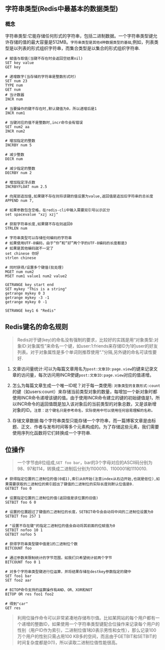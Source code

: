 ## 字符串类型(Redis中最基本的数据类型)

### 概念

字符串类型:它能存储任何形式的字符串，包括二进制数据。一个字符串类型键允许存储的值的最大容量是512MB。`字符串类型是其他4种数据类型的基础`,例如，列表类型是以列表的形式组织字符串，而集合类型是以集合的形式组织字符串.

```shell
# 赋值与取值(当键不存在时会返回空结果nil)
SET key value
GET key

# 递增数字(当存储的字符串是整数形式时)
SET num 23
TYPE num
GET num
# 当计数器
INCR num

# 当要操作的键不存在时,默认键值为0，所以递增后是1
INCR num1

# 当键对应的值不是整数时,incr命令会有错误
SET num2 aa
INCR num2

# 增加指定的整数
INCRBY num 5

# 减少整数
DECR num

# 减少指定的整数
DECRBY num 2

# 增加指定浮点数
INCRBYFLOAT num 2.5

# 向尾部追加值,如果键不存在则将该键的值设置为value,返回值是追加后字符串的总长度
APPEND num 7, 

# 如果参数包含空格，在redis-cli中输入需要双引号以示区分
set spacevalue "xzj xzj"

# 获取字符串长度,如果键不存在则返回0
STRLEN num

# 字符串类型可以存储任何编码的字符串
# 如果使用UTF-8编码，由于“你”和“好”两个字的UTF-8编码的长度都是3
# 如果是其他编码就不一定了
set chinese 你好
strlen chinese

# 同时获得/设置多个键值(批处理)
MGET num num2
MSET num1 value1 num2 value2

GETRANGE key start end
SET mykey "This is a string"
getrange mykey 0 3
getrange mykey -3 -1
getrange mykey 0 -1

SETRANGE key1 6 "Redis"
```

## Redis键名的命名规则

>Redis对于键(key)的命名没有强制的要求，比较好的实践是用“对象类型:对象ID:对象属性”来命名一个键，如user:1:friends来存储ID为1的user的好友列表。对于对象属性是多个单词则推荐使用“.”分隔,另外键的命名可读性要好.

1. 文章访问量统计:可以为每篇文章用名为`post:文章ID:page.view`的键来记录文章的访问量，每次访问用INCR使键`post:文章ID:page.view`对应的值递增。

2. 怎么为每篇文章生成一个唯一ID呢？对于每一类使用: `对象类型的复数形式:count`的键（如users:count）来存储当前类型对象的数量，每增加一个新对象时都使用INCR命令递增该键的值。由于使用INCR命令建立的键的初始键值是1，所以INCR命令的返回值既是加入该对象后的当前类型的对象总数，又是该新增对象的ID。`注意：这个键名只是参考命名，实际使用中可以使用任何容易理解的名称。`

3. 存储文章数据:每个字符串类型只能存储一个字符串，而一篇博客文章是由标题、正文、作者与发布时间等多个元素构成的。为了存储这些元素，我们需要使用序列化函数将它们转换成一个字符串.

## 位操作

>一个字节由8位组成,`SET foo bar`，bar的3个字母对应的ASCII码分别为98、97和114，转换成二进制后分别为1100010、1100001和1110010.

```shell
# 获得指定位置的二进制位的值(0或1),索引从0开始(注意index从右边开始,也就是低位),如果需要获取的二进制位的索引超出了键值的二进制位的实际长度则默认位值是0.
GETBIT foo 0

# 设置指定位置的二进制位的值(返回值是该位置的旧值)
SETBIT foo 6 0

# 设置的位置超过了键值的二进制位的长度，SETBIT命令会自动将中间的二进制位设置为0
SETBIT foo 257 1

# "设置不存在键"的指定二进制位的值会自动将其前面的位赋值为0
SETBIT nofoo 10 1
GETBIT nofoo 5

# 获得字符串类型键中值是1的二进制位个数
BITCOUNT foo

# 通过参数来限制统计的字节范围，如我们只希望统计前两个字节
BITCOUNT foo 0 1

# 对多个字符串类型键进行位运算，并将结果存储在destkey参数指定的键中
SET foo1 bar
SET foo2 aar

# BITOP命令支持的运算操作有AND、OR、XOR和NOT
BITOP OR res foo1 foo2

# 得到"car"
GET res
```

>利用位操作命令可以非常紧凑地存储布尔值。比如某网站的每个用户都有一个递增的整数ID，如果使用一个字符串类型键配合位操作来记录每个用户的性别（用户ID作为索引，二进制位值1和0表示男性和女性），那么记录100万个用户的性别只需占用100 KB多的空间，而且由于GETBIT和SETBIT的时间复杂度都是0(1)，所以读取二进制位值性能很高。
